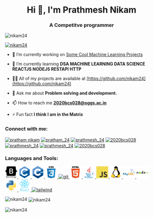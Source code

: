 <h1 align="center">Hi 👋, I'm Prathmesh Nikam</h1>
<h3 align="center">A Competitve programmer</h3>

<p align="left"> <img src="https://komarev.com/ghpvc/?username=nikam24&label=Profile%20views&color=0e75b6&style=flat" alt="nikam24" /> </p>

<p align="left"> <a href="https://github.com/ryo-ma/github-profile-trophy"><img src="https://github-profile-trophy.vercel.app/?username=nikam24" alt="nikam24" /></a> </p>

- 🔭 I’m currently working on [Some Cool Machine Learning Projects](https://github.com/nikam24/File-Compressor-Using-Huffman-Encoding/tree/main/Huffman%20File%20Compression%20Project)

- 🌱 I’m currently learning **DSA MACHINE LEARNING DATA SCIENCE REACTJS NODEJS RESTAPI HTTP**

- 👨‍💻 All of my projects are available at [https://github.com/nikam24](https://github.com/nikam24)

- 💬 Ask me about **Problem solving and development.**

- 📫 How to reach me **2020bcs028@sggs.ac.in**

- ⚡ Fun fact **I think I am in the Matrix**

<h3 align="left">Connect with me:</h3>
<p align="left">
<a href="https://linkedin.com/in/pratham nikam" target="blank"><img align="center" src="https://raw.githubusercontent.com/rahuldkjain/github-profile-readme-generator/master/src/images/icons/Social/linked-in-alt.svg" alt="pratham nikam" height="30" width="40" /></a>
<a href="https://stackoverflow.com/users/pratham_24" target="blank"><img align="center" src="https://raw.githubusercontent.com/rahuldkjain/github-profile-readme-generator/master/src/images/icons/Social/stack-overflow.svg" alt="pratham_24" height="30" width="40" /></a>
<a href="https://www.codechef.com/users/prathmesh_24" target="blank"><img align="center" src="https://cdn.jsdelivr.net/npm/simple-icons@3.1.0/icons/codechef.svg" alt="prathmesh_24" height="30" width="40" /></a>
<a href="https://www.hackerrank.com/2020bcs028" target="blank"><img align="center" src="https://raw.githubusercontent.com/rahuldkjain/github-profile-readme-generator/master/src/images/icons/Social/hackerrank.svg" alt="2020bcs028" height="30" width="40" /></a>
<a href="https://codeforces.com/profile/prathmesh_24" target="blank"><img align="center" src="https://raw.githubusercontent.com/rahuldkjain/github-profile-readme-generator/master/src/images/icons/Social/codeforces.svg" alt="prathmesh_24" height="30" width="40" /></a>
<a href="https://www.leetcode.com/prathmesh_24" target="blank"><img align="center" src="https://raw.githubusercontent.com/rahuldkjain/github-profile-readme-generator/master/src/images/icons/Social/leet-code.svg" alt="prathmesh_24" height="30" width="40" /></a>
<a href="https://auth.geeksforgeeks.org/user/2020bcs028" target="blank"><img align="center" src="https://raw.githubusercontent.com/rahuldkjain/github-profile-readme-generator/master/src/images/icons/Social/geeks-for-geeks.svg" alt="2020bcs028" height="30" width="40" /></a>
</p>

<h3 align="left">Languages and Tools:</h3>
<p align="left"> <a href="https://getbootstrap.com" target="_blank" rel="noreferrer"> <img src="https://raw.githubusercontent.com/devicons/devicon/master/icons/bootstrap/bootstrap-plain-wordmark.svg" alt="bootstrap" width="40" height="40"/> </a> <a href="https://www.cprogramming.com/" target="_blank" rel="noreferrer"> <img src="https://raw.githubusercontent.com/devicons/devicon/master/icons/c/c-original.svg" alt="c" width="40" height="40"/> </a> <a href="https://www.w3schools.com/cpp/" target="_blank" rel="noreferrer"> <img src="https://raw.githubusercontent.com/devicons/devicon/master/icons/cplusplus/cplusplus-original.svg" alt="cplusplus" width="40" height="40"/> </a> <a href="https://www.w3schools.com/css/" target="_blank" rel="noreferrer"> <img src="https://raw.githubusercontent.com/devicons/devicon/master/icons/css3/css3-original-wordmark.svg" alt="css3" width="40" height="40"/> </a> <a href="https://git-scm.com/" target="_blank" rel="noreferrer"> <img src="https://www.vectorlogo.zone/logos/git-scm/git-scm-icon.svg" alt="git" width="40" height="40"/> </a> <a href="https://www.w3.org/html/" target="_blank" rel="noreferrer"> <img src="https://raw.githubusercontent.com/devicons/devicon/master/icons/html5/html5-original-wordmark.svg" alt="html5" width="40" height="40"/> </a> <a href="https://www.java.com" target="_blank" rel="noreferrer"> <img src="https://raw.githubusercontent.com/devicons/devicon/master/icons/java/java-original.svg" alt="java" width="40" height="40"/> </a> <a href="https://developer.mozilla.org/en-US/docs/Web/JavaScript" target="_blank" rel="noreferrer"> <img src="https://raw.githubusercontent.com/devicons/devicon/master/icons/javascript/javascript-original.svg" alt="javascript" width="40" height="40"/> </a> <a href="https://www.linux.org/" target="_blank" rel="noreferrer"> <img src="https://raw.githubusercontent.com/devicons/devicon/master/icons/linux/linux-original.svg" alt="linux" width="40" height="40"/> </a> <a href="https://www.mysql.com/" target="_blank" rel="noreferrer"> <img src="https://raw.githubusercontent.com/devicons/devicon/master/icons/mysql/mysql-original-wordmark.svg" alt="mysql" width="40" height="40"/> </a> <a href="https://nodejs.org" target="_blank" rel="noreferrer"> <img src="https://raw.githubusercontent.com/devicons/devicon/master/icons/nodejs/nodejs-original-wordmark.svg" alt="nodejs" width="40" height="40"/> </a> <a href="https://www.python.org" target="_blank" rel="noreferrer"> <img src="https://raw.githubusercontent.com/devicons/devicon/master/icons/python/python-original.svg" alt="python" width="40" height="40"/> </a> <a href="https://reactjs.org/" target="_blank" rel="noreferrer"> <img src="https://raw.githubusercontent.com/devicons/devicon/master/icons/react/react-original-wordmark.svg" alt="react" width="40" height="40"/> </a> <a href="https://tailwindcss.com/" target="_blank" rel="noreferrer"> <img src="https://www.vectorlogo.zone/logos/tailwindcss/tailwindcss-icon.svg" alt="tailwind" width="40" height="40"/> </a> </p>

<p><img align="left" src="https://github-readme-stats.vercel.app/api/top-langs?username=nikam24&show_icons=true&locale=en&layout=compact" alt="nikam24" /></p>

<p>&nbsp;<img align="center" src="https://github-readme-stats.vercel.app/api?username=nikam24&show_icons=true&locale=en" alt="nikam24" /></p>

<p><img align="center" src="https://github-readme-streak-stats.herokuapp.com/?user=nikam24&" alt="nikam24" /></p>
